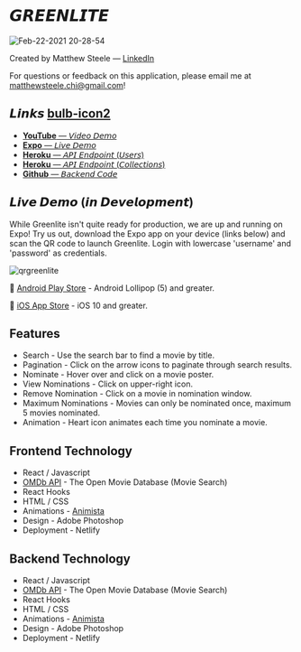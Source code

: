 # 𝙂𝙍𝙀𝙀𝙉𝙇𝙄𝙏𝙀

![Feb-22-2021 20-28-54](https://user-images.githubusercontent.com/68616411/108795736-a6b86a00-754c-11eb-8d80-12203e29d792.gif)

Created by Matthew Steele — [LinkedIn](https://www.linkedin.com/in/matthewsteeleonline/ "LinkedIn")

For questions or feedback on this application, please email me at matthewsteele.chi@gmail.com!

## 𝙇𝙞𝙣𝙠𝙨 [bulb-icon2](https://user-images.githubusercontent.com/68616411/109095132-c4b6d380-76e0-11eb-9e0b-1fa3d9ebbc28.png)

- [**YouTube** — 𝘝𝘪𝘥𝘦𝘰 𝘋𝘦𝘮𝘰](https://youtu.be/SDzlYMgTgJo "Video Demo")
- [**Expo** — 𝘓𝘪𝘷𝘦 𝘋𝘦𝘮𝘰](https://expo.io/@thrlstl/projects/Greenlite-v1 "Expo Project")
- [**Heroku** — 𝘈𝘗𝘐 𝘌𝘯𝘥𝘱𝘰𝘪𝘯𝘵 (𝘜𝘴𝘦𝘳𝘴)](https://greenlite-api.herokuapp.com/users "Users")
- [**Heroku** — 𝘈𝘗𝘐 𝘌𝘯𝘥𝘱𝘰𝘪𝘯𝘵 (𝘊𝘰𝘭𝘭𝘦𝘤𝘵𝘪𝘰𝘯𝘴)](https://greenlite-api.herokuapp.com/collections "Collections")
- [**Github** — 𝘉𝘢𝘤𝘬𝘦𝘯𝘥 𝘊𝘰𝘥𝘦](https://expo.io/@thrlstl/projects/Greenlite-v1 "Expo Project")

## 𝙇𝙞𝙫𝙚 𝘿𝙚𝙢𝙤 (𝙞𝙣 𝘿𝙚𝙫𝙚𝙡𝙤𝙥𝙢𝙚𝙣𝙩)

While Greenlite isn't quite ready for production, we are up and running on Expo! Try us out, download the Expo app on your device (links below) and scan the QR code to launch Greenlite. Login with lowercase 'username' and 'password' as credentials.

![qrgreenlite](https://user-images.githubusercontent.com/68616411/109093450-fc704c00-76dd-11eb-80d5-304e636cfb66.png)

🤖 [Android Play Store](https://play.google.com/store/apps/details?id=host.exp.exponent "Android") - Android Lollipop (5) and greater.

🍎 [iOS App Store](https://itunes.com/apps/exponent "Apple") - iOS 10 and greater.

## Features

- Search - Use the search bar to find a movie by title.
- Pagination - Click on the arrow icons to paginate through search results.
- Nominate - Hover over and click on a movie poster.
- View Nominations - Click on upper-right icon.
- Remove Nomination - Click on a movie in nomination window.
- Maximum Nominations - Movies can only be nominated once, maximum 5 movies nominated.
- Animation - Heart icon animates each time you nominate a movie.

## Frontend Technology

- React / Javascript
- [OMDb API](http://omdbapi.com/ "OMDb API") - The Open Movie Database (Movie Search)
- React Hooks
- HTML / CSS
- Animations - [Animista](https://animista.net/ "Animista.net")
- Design - Adobe Photoshop
- Deployment - Netlify

## Backend Technology

- React / Javascript
- [OMDb API](http://omdbapi.com/ "OMDb API") - The Open Movie Database (Movie Search)
- React Hooks
- HTML / CSS
- Animations - [Animista](https://animista.net/ "Animista.net")
- Design - Adobe Photoshop
- Deployment - Netlify

